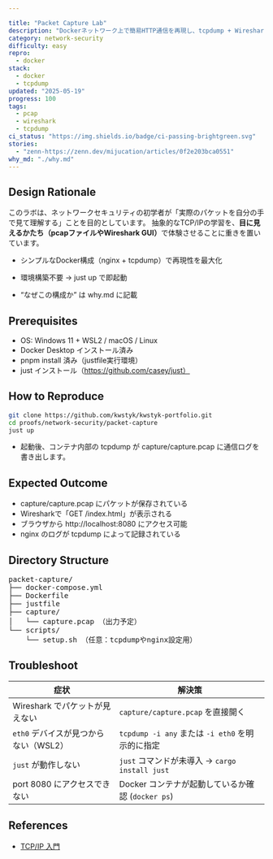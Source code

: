 ```yaml
---

title: "Packet Capture Lab"
description: "Dockerネットワーク上で簡易HTTP通信を再現し、tcpdump + Wiresharkでパケット解析するラボ"
category: network-security
difficulty: easy
repro:
  - docker
stack:
  - docker
  - tcpdump
updated: "2025-05-19"
progress: 100
tags:
  - pcap
  - wireshark
  - tcpdump
ci_status: "https://img.shields.io/badge/ci-passing-brightgreen.svg"
stories:
  - "zenn-https://zenn.dev/mijucation/articles/0f2e203bca0551"
why_md: "./why.md"
---
```

## Design Rationale

<div class="my-4 border-l-4 p-4 rounded bg-blue-800 border-blue-500 text-white">
このラボは、ネットワークセキュリティの初学者が「実際のパケットを自分の手で見て理解する」ことを目的としています。  
抽象的なTCP/IPの学習を、<strong>目に見えるかたち（pcapファイルやWireshark GUI）</strong>で体験させることに重きを置いています。
</div>

- シンプルなDocker構成（nginx + tcpdump）で再現性を最大化

- 環境構築不要 → just up で即起動

- “なぜこの構成か” は why.md に記載

## Prerequisites

- OS: Windows 11 + WSL2 / macOS / Linux
- Docker Desktop インストール済み  
- pnpm install 済み（justfile実行環境）
- just インストール（https://github.com/casey/just）

## How to Reproduce

```bash
git clone https://github.com/kwstyk/kwstyk-portfolio.git
cd proofs/network-security/packet-capture
just up
```
- 起動後、コンテナ内部の tcpdump が capture/capture.pcap に通信ログを書き出します。

## Expected Outcome

- capture/capture.pcap にパケットが保存されている
- Wiresharkで「GET /index.html」が表示される
- ブラウザから http://localhost:8080 にアクセス可能
- nginx のログが tcpdump によって記録されている

## Directory Structure
<div class="my-6 p-4 bg-gray-800 text-white rounded font-mono text-sm overflow-x-auto">
<pre>
packet-capture/
├── docker-compose.yml
├── Dockerfile
├── justfile
├── capture/
│   └── capture.pcap （出力予定）
└── scripts/
    └── setup.sh （任意：tcpdumpやnginx設定用）
</pre>
</div>

## Troubleshoot

| 症状                       | 解決策                                    |
| ------------------------ | -------------------------------------- |
| Wireshark でパケットが見えない     | `capture/capture.pcap` を直接開く           |
| `eth0` デバイスが見つからない（WSL2） | `tcpdump -i any` または `-i eth0` を明示的に指定 |
| `just` が動作しない            | `just` コマンドが未導入 → `cargo install just` |
| port 8080 にアクセスできない      | Docker コンテナが起動しているか確認 (`docker ps`)    |


## References

- [TCP/IP 入門](https://amzn.asia/d/eon0oUv)


